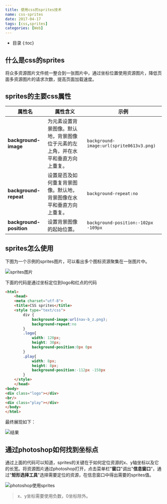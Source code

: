 ```yaml
---
title: 使用css的sprites技术
name: css-sprites
date: 2017-04-17
tags: [css,sprites]
categories: [Web]
---
```


* 目录
{:toc}

## 什么是css的sprites

将众多资源图片文件统一整合到一张图片中，通过坐标位置使用资源图片，降低页面多资源图片的请求次数，提高页面加载速度。

## sprites的主要css属性

|属性名|属性含义|示例|
|----|----|----|
|**background-image**|为元素设置背景图像。默认地，背景图像位于元素的左上角，并在水平和垂直方向上重复。|`background-image:url(sprite0613v3.png)`|
|**background-repeat**|设置是否及如何重复背景图像。默认地，背景图像在水平和垂直方向上重复。|`background-repeat:no`|
|**background-position**|设置背景图像的起始位置。|`background-position:-102px -109px`|

## sprites怎么使用

下图为一个示例的sprites图片，可以看出多个图标资源聚集在一张图片中。

![sprites图片](//vinnycc.oss-cn-shanghai.aliyuncs.com/20190322/nav-b_z.png)

下面的代码是通过坐标定位到logo和红点的代码

```html
<html>
    <head>
    <meta charset="utf-8">
    <title>CSS sprites</title>
    <style type="text/css">
        div {
            background-image:url(nav-b_z.png);
            background-repeat:no
        }
        .logo{
            width: 120px;
            height: 30px;
            background-position:0px 0px
        }
        .play{
            width: 8px;
            height: 8px;
            background-position:-112px -150px
        }
    </style>
    </head>
<body>
<div class="logo"></div>
<br/>
<div class="play"></div>
</body>
</html>
```

最终展现如下：

![结果](//vinnycc.oss-cn-shanghai.aliyuncs.com/20190322/09-35-04.png)

## 通过photoshop如何找到坐标点

通过上面的代码可以知道，sprites的关键在于如何定位资源的x、y轴坐标以及它的长宽。将资源图片通过photoshop打开，点击菜单栏"**窗口**"调出"**信息窗口**"，通过"**矩形选择工具**"选择需要定位的资源，在信息窗口中得出需要的sprites值。

![photoshop使用sprites](//vinnycc.oss-cn-shanghai.aliyuncs.com/20190322/09-35-04.png)

> x、y坐标需要使用负数，0坐标除外。





